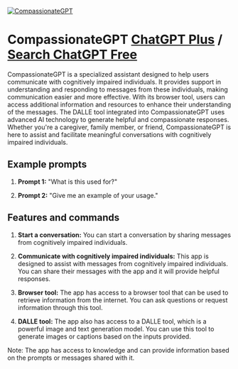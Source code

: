 
[![CompassionateGPT](https://files.oaiusercontent.com/file-2xxKpZntBCrbIolSJvjqEChC?se=2123-10-17T19%3A55%3A22Z&sp=r&sv=2021-08-06&sr=b&rscc=max-age%3D31536000%2C%20immutable&rscd=attachment%3B%20filename%3Dde07970e-c69d-4ac6-a20c-a1ada94d0074.png&sig=HFLHTGR3hCiBlA5J%2BAZvnuuILa3l7a%2BKP9i5wcYTv%2B8%3D)](https://chat.openai.com/g/g-iAR4F9218-compassionategpt)

# CompassionateGPT [ChatGPT Plus](https://chat.openai.com/g/g-iAR4F9218-compassionategpt) / [Search ChatGPT Free](https://gptcall.net/index.html#/?search=CompassionateGPT)

CompassionateGPT is a specialized assistant designed to help users communicate with cognitively impaired individuals. It provides support in understanding and responding to messages from these individuals, making communication easier and more effective. With its browser tool, users can access additional information and resources to enhance their understanding of the messages. The DALLE tool integrated into CompassionateGPT uses advanced AI technology to generate helpful and compassionate responses. Whether you're a caregiver, family member, or friend, CompassionateGPT is here to assist and facilitate meaningful conversations with cognitively impaired individuals.

## Example prompts

1. **Prompt 1:** "What is this used for?"

2. **Prompt 2:** "Give me an example of your usage."

## Features and commands

1. **Start a conversation:** You can start a conversation by sharing messages from cognitively impaired individuals.

2. **Communicate with cognitively impaired individuals:** This app is designed to assist with messages from cognitively impaired individuals. You can share their messages with the app and it will provide helpful responses.

3. **Browser tool:** The app has access to a browser tool that can be used to retrieve information from the internet. You can ask questions or request information through this tool.

4. **DALLE tool:** The app also has access to a DALLE tool, which is a powerful image and text generation model. You can use this tool to generate images or captions based on the inputs provided.

Note: The app has access to knowledge and can provide information based on the prompts or messages shared with it.


